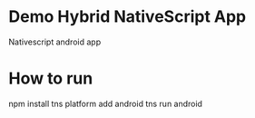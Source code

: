 # Demo Hybrid NativeScript App
Nativescript android app
# How to run
npm install 
tns platform add android
tns run android
